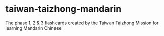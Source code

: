 # taiwan-taizhong-mandarin
The phase 1, 2 &amp; 3 flashcards created by the Taiwan Taizhong Mission for learning Mandarin Chinese
